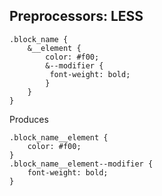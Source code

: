 ##  Preprocessors: LESS

    .block_name {
        &__element {
            color: #f00;
            &--modifier {
             font-weight: bold;
            }
        }
    }

Produces

    .block_name__element {
        color: #f00;
    }
    .block_name__element--modifier {
        font-weight: bold;
    }

<aside data-markdown class="notes">

</aside>
